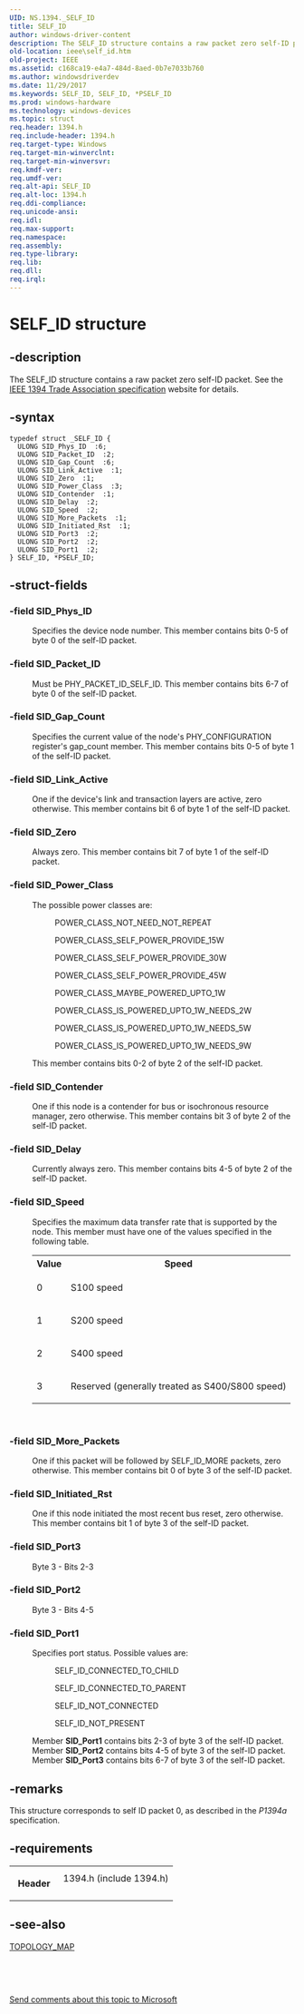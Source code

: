 ```yaml
---
UID: NS.1394._SELF_ID
title: SELF_ID
author: windows-driver-content
description: The SELF_ID structure contains a raw packet zero self-ID packet. See the IEEE 1394 Trade Association specification website for details.
old-location: ieee\self_id.htm
old-project: IEEE
ms.assetid: c168ca19-e4a7-484d-8aed-0b7e7033b760
ms.author: windowsdriverdev
ms.date: 11/29/2017
ms.keywords: SELF_ID, SELF_ID, *PSELF_ID
ms.prod: windows-hardware
ms.technology: windows-devices
ms.topic: struct
req.header: 1394.h
req.include-header: 1394.h
req.target-type: Windows
req.target-min-winverclnt: 
req.target-min-winversvr: 
req.kmdf-ver: 
req.umdf-ver: 
req.alt-api: SELF_ID
req.alt-loc: 1394.h
req.ddi-compliance: 
req.unicode-ansi: 
req.idl: 
req.max-support: 
req.namespace: 
req.assembly: 
req.type-library: 
req.lib: 
req.dll: 
req.irql: 
---
```


# SELF_ID structure



## -description
<p>The SELF_ID structure contains a raw packet zero self-ID packet. See the <a href="http://go.microsoft.com/fwlink/p/?linkid=8729">IEEE 1394 Trade Association specification</a> website for details.</p>


## -syntax

````
typedef struct _SELF_ID {
  ULONG SID_Phys_ID  :6;
  ULONG SID_Packet_ID  :2;
  ULONG SID_Gap_Count  :6;
  ULONG SID_Link_Active  :1;
  ULONG SID_Zero  :1;
  ULONG SID_Power_Class  :3;
  ULONG SID_Contender  :1;
  ULONG SID_Delay  :2;
  ULONG SID_Speed  :2;
  ULONG SID_More_Packets  :1;
  ULONG SID_Initiated_Rst  :1;
  ULONG SID_Port3  :2;
  ULONG SID_Port2  :2;
  ULONG SID_Port1  :2;
} SELF_ID, *PSELF_ID;
````


## -struct-fields
<dl>

### -field SID_Phys_ID

<dd>
<p>Specifies the device node number. This member contains bits 0-5 of byte 0 of the self-ID packet. </p>
</dd>

### -field SID_Packet_ID

<dd>
<p>Must be PHY_PACKET_ID_SELF_ID. This member contains bits 6-7 of byte 0 of the self-ID packet. </p>
</dd>

### -field SID_Gap_Count

<dd>
<p>Specifies the current value of the node's PHY_CONFIGURATION register's gap_count member. This member contains bits 0-5 of byte 1 of the self-ID packet. </p>
</dd>

### -field SID_Link_Active

<dd>
<p>One if the device's link and transaction layers are active, zero otherwise. This member contains bit 6 of byte 1 of the self-ID packet. </p>
</dd>

### -field SID_Zero

<dd>
<p>Always zero. This member contains bit 7 of byte 1 of the self-ID packet. </p>
</dd>

### -field SID_Power_Class

<dd>
<p>The possible power classes are:</p>
<dl>
<dd>
<p>POWER_CLASS_NOT_NEED_NOT_REPEAT</p>
</dd>
<dd>
<p>POWER_CLASS_SELF_POWER_PROVIDE_15W</p>
</dd>
<dd>
<p>POWER_CLASS_SELF_POWER_PROVIDE_30W</p>
</dd>
<dd>
<p>POWER_CLASS_SELF_POWER_PROVIDE_45W</p>
</dd>
<dd>
<p>POWER_CLASS_MAYBE_POWERED_UPTO_1W</p>
</dd>
<dd>
<p>POWER_CLASS_IS_POWERED_UPTO_1W_NEEDS_2W</p>
</dd>
<dd>
<p>POWER_CLASS_IS_POWERED_UPTO_1W_NEEDS_5W</p>
</dd>
<dd>
<p>POWER_CLASS_IS_POWERED_UPTO_1W_NEEDS_9W</p>
</dd>
</dl>
<p>This member contains bits 0-2 of byte 2 of the self-ID packet. </p>
</dd>

### -field SID_Contender

<dd>
<p>One if this node is a contender for bus or isochronous resource manager, zero otherwise. This member contains bit 3 of byte 2 of the self-ID packet. </p>
</dd>

### -field SID_Delay

<dd>
<p>Currently always zero. This member contains bits 4-5 of byte 2 of the self-ID packet. </p>
</dd>

### -field SID_Speed

<dd>
<p>Specifies the maximum data transfer rate that is supported by the node. This member must have one of the values specified in the following table.</p>
<table>
<tr>
<th>Value</th>
<th>Speed</th>
</tr>
<tr>
<td>
<p>0</p>
</td>
<td>
<p>S100 speed</p>
</td>
</tr>
<tr>
<td>
<p>1</p>
</td>
<td>
<p>S200 speed</p>
</td>
</tr>
<tr>
<td>
<p>2</p>
</td>
<td>
<p>S400 speed</p>
</td>
</tr>
<tr>
<td>
<p>3</p>
</td>
<td>
<p>Reserved (generally treated as S400/S800 speed)</p>
</td>
</tr>
</table>
<p> </p>
</dd>

### -field SID_More_Packets

<dd>
<p>One if this packet will be followed by SELF_ID_MORE packets, zero otherwise. This member contains bit 0 of byte 3 of the self-ID packet. </p>
</dd>

### -field SID_Initiated_Rst

<dd>
<p>One if this node initiated the most recent bus reset, zero otherwise. This member contains bit 1 of byte 3 of the self-ID packet. </p>
</dd>

### -field SID_Port3

<dd>
<p>Byte 3 - Bits 2-3</p>
</dd>

### -field SID_Port2

<dd>
<p>Byte 3 - Bits 4-5</p>
</dd>

### -field SID_Port1

<dd>
<p>Specifies port status. Possible values are:</p>
<dl>
<dd>
<p>SELF_ID_CONNECTED_TO_CHILD</p>
</dd>
<dd>
<p>SELF_ID_CONNECTED_TO_PARENT</p>
</dd>
<dd>
<p>SELF_ID_NOT_CONNECTED</p>
</dd>
<dd>
<p>SELF_ID_NOT_PRESENT</p>
</dd>
</dl>
<p>Member <b>SID_Port1</b> contains bits 2-3 of byte 3 of the self-ID packet. Member <b>SID_Port2</b> contains bits 4-5 of byte 3 of the self-ID packet. Member <b>SID_Port3</b> contains bits 6-7 of byte 3 of the self-ID packet. </p>
</dd>
</dl>

## -remarks
<p>This structure corresponds to self ID packet 0, as described in the <i>P1394a</i> specification.</p>

## -requirements
<table>
<tr>
<th width="30%">
<p>Header</p>
</th>
<td width="70%">
<dl>
<dt>1394.h (include 1394.h)</dt>
</dl>
</td>
</tr>
</table>

## -see-also
<dl>
<dt>
<a href="https://msdn.microsoft.com/library/windows/hardware/ff538877">TOPOLOGY_MAP</a>
</dt>
</dl>
<p> </p>
<p> </p>
<p><a href="mailto:wsddocfb@microsoft.com?subject=Documentation%20feedback [IEEE\buses]:%20SELF_ID structure%20 RELEASE:%20(11/29/2017)&amp;body=%0A%0APRIVACY STATEMENT%0A%0AWe use your feedback to improve the documentation. We don't use your email address for any other purpose, and we'll remove your email address from our system after the issue that you're reporting is fixed. While we're working to fix this issue, we might send you an email message to ask for more info. Later, we might also send you an email message to let you know that we've addressed your feedback.%0A%0AFor more info about Microsoft's privacy policy, see http://privacy.microsoft.com/en-us/default.aspx." title="Send comments about this topic to Microsoft">Send comments about this topic to Microsoft</a></p>

